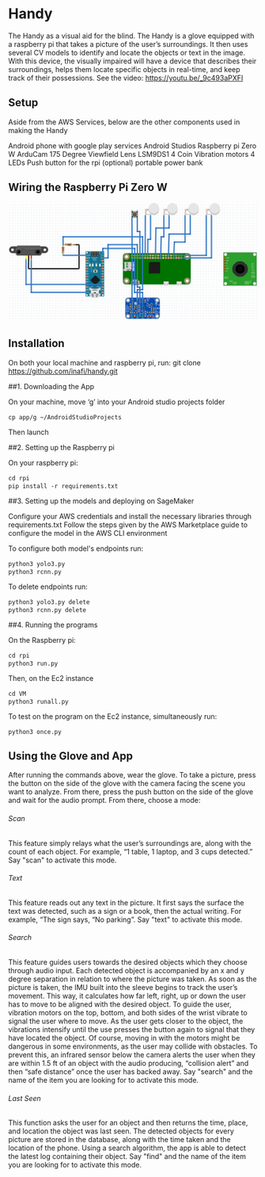 # Handy

The Handy as a visual aid for the blind. The Handy is a glove equipped with a raspberry pi that takes a picture of the user’s surroundings. It then uses several CV models to identify and locate the objects or text in the image. With this device, the visually impaired will have a device that describes their surroundings, helps them locate specific objects in real-time, and keep track of their possessions. See the video: https://youtu.be/_9c493aPXFI

## Setup

Aside from the AWS Services, below are the other components used in making the Handy

Android phone with google play services
Android Studios
Raspberry pi Zero W
ArduCam 175 Degree Viewfield Lens
LSM9DS1
4  Coin Vibration motors
4 LEDs
Push button for the rpi
(optional) portable power bank 

## Wiring the Raspberry Pi Zero W

![alt text](https://github.com/inafi/handy/blob/master/rpi/wiring.png)

## Installation

On both your local machine and  raspberry pi, run:
git clone https://github.com/inafi/handy.git

##1. Downloading the App

On your machine, move ‘g’ into your Android studio projects folder

```
cp app/g ~/AndroidStudioProjects
```
Then launch

##2. Setting up the Raspberry pi

On your raspberry pi: 

```
cd rpi
pip install -r requirements.txt
```

##3. Setting up the models and deploying on SageMaker

Configure your AWS credentials and install the necessary libraries through requirements.txt
Follow the steps given by the AWS Marketplace guide to configure the model in the AWS CLI environment

To configure both model's endpoints run:

```
python3 yolo3.py
python3 rcnn.py
```

To delete endpoints run:

```
python3 yolo3.py delete
python3 rcnn.py delete
```

##4. Running the programs

On the Raspberry pi:

```
cd rpi
python3 run.py
```

Then, on the Ec2 instance

```
cd VM
python3 runall.py
```

To test on the program on the Ec2 instance, simultaneously run:

```
python3 once.py
```

## Using the Glove and App

After running the commands above, wear the glove. To take a picture, press the button on the side of the glove with the camera facing the scene you want to analyze. From there, press the push button on the side of the glove and wait for the audio prompt. From there, choose a mode:

###### Scan
This feature simply relays what the user’s surroundings are, along with the count of each object. For example, “1 table, 1 laptop, and 3 cups detected.” Say "scan" to activate this mode.

###### Text
This feature reads out any text in the picture. It first says the surface the text was detected, such as a sign or a book, then the actual writing. For example, “The sign says, “No parking”. Say "text" to activate this mode.

###### Search
This feature guides users towards the desired objects which they choose through audio input. Each detected object is accompanied by an x and y degree separation in relation to where the picture was taken. As soon as the picture is taken, the IMU built into the sleeve begins to track the user’s movement. This way, it calculates how far left, right, up or down the user has to move to be aligned with the desired object. To guide the user, vibration motors on the top, bottom, and both sides of the wrist vibrate to signal the user where to move. As the user gets closer to the object, the vibrations intensify until the use presses the button again to signal that they have located the object. Of course, moving in with the motors might be dangerous in some environments, as the user may collide with obstacles. To prevent this, an infrared sensor below the camera alerts the user when they are within 1.5 ft of an object with the audio producing, “collision alert” and then “safe distance” once the user has backed away. Say "search" and the name of the item you are looking for to activate this mode.

###### Last Seen
This function asks the user for an object and then returns the time, place, and location the object was last seen. The detected objects for every picture are stored in the database, along with the time taken and the location of the phone. Using a search algorithm, the app is able to detect the latest log containing their object. Say "find" and the name of the item you are looking for to activate this mode.
